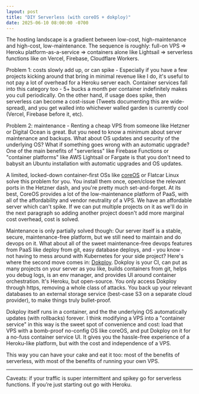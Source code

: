 ```yaml
---
layout: post
title: "DIY Serverless (with coreOS + dokploy)"
date: 2025-06-10 08:00:00 -0700
---
```


The hosting landscape is a gradient between low-cost, high-maintenance and high-cost, low-maintenance. The sequence is roughly: full-on VPS => Heroku platform-as-a-service => containers alone like Lightsail => serverless functions like on Vercel, Firebase, Cloudflare Workers.

Problem 1: costs slowly add up, or can spike - Especially if you have a few projects kicking around that bring in minimal revenue like I do, it's useful to not pay a lot of overhead for a Heroku server each. Container services fall into this category too - 5+ bucks a month per container indefinitely makes you cull periodically. On the other hand, if usage does spike, then serverless can become a cost-issue (Tweets documenting this are wide-spread), and you get walled into whichever walled garden is currently cool (Vercel, Firebase before it, etc).

Problem 2: maintenance - Renting a cheap VPS from someone like Hetzner or Digital Ocean is great. But you need to know a minimum about server maintenance and backups. What about OS updates and security of the underlying OS? What if something goes wrong with an automatic upgrade? One of the main benefits of "serverless" like Firebase Functions or "container platforms" like AWS Lightsail or Fargate is that you don't need to babysit an Ubuntu installation with automatic upgrades and OS updates.

A limited, locked-down container-first OSs like [coreOS](https://fedoraproject.org/coreos) or Flatcar Linux solve this problem for you. You install them once, open/close the relevant ports in the Hetzner dash, and you're pretty much set-and-forget. At its best, CoreOS provides a lot of the low-maintenance platform of PaaS, with all of the affordability and vendor neutrality of a VPS. We have an affordable server which can't spike. If we can put multiple projects on it as we'll do in the next paragraph so adding another project doesn't add more marginal cost overhead, cost is solved.

Maintenance is only partially solved though: Our server itself is a stable, secure, maintenance-free platform, but we still need to maintain and do devops on it. What about all of the sweet maintenance-free devops features from PaaS like deploy from git, easy database deploys, and - you know - not having to mess around with Kubernetes for your side project? Here's where the second move comes in: [Dokploy](https://dokploy.com). Dokploy is your CI, can put as many projects on your server as you like, builds containers from git, helps you debug logs, is an env manager, and provides UI around container orchestration. It's Heroku, but open-source. You only access Dokploy through https, removing a whole class of attacks. You back up your relevant databases to an external storage service (best-case S3 on a separate cloud provider), to make things truly bullet-proof.

Dokploy itself runs in a container, and the the underlying OS automatically updates (with rollbacks) forever. I think modifying a VPS into a "container service" in this way is the sweet spot of convenience and cost: load that VPS with a bomb-proof no-config OS like coreOS, and put Dokploy on it for a no-fuss container service UI. It gives you the hassle-free experience of a Heroku-like platform, but with the cost and independence of a VPS.

This way you can have your cake and eat it too: most of the benefits of serverless, with most of the benefits of running your own VPS.

---

Caveats: if your traffic is super intermittent and spikey go for serverless functions. If you’re just starting out go with Heroku.

